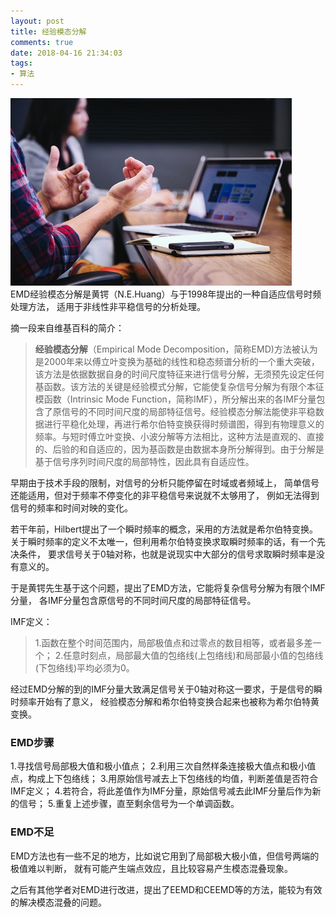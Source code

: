 ```yaml
---
layout: post
title: 经验模态分解
comments: true
date: 2018-04-16 21:34:03
tags:
- 算法
---
```

![](/assets/images/180416.jpg)  
EMD经验模态分解是黄锷（N.E.Huang）与于1998年提出的一种自适应信号时频处理方法，
适用于非线性非平稳信号的分析处理。
<!--more-->
摘一段来自维基百科的简介：
>**经验模态分解**（Empirical Mode Decomposition，简称EMD)方法被认为是2000年来以傅立叶变换为基础的线性和稳态频谱分析的一个重大突破，该方法是依据数据自身的时间尺度特征来进行信号分解，无须预先设定任何基函数。该方法的关键是经验模式分解，它能使复杂信号分解为有限个本征模函数（Intrinsic Mode Function，简称IMF），所分解出来的各IMF分量包含了原信号的不同时间尺度的局部特征信号。经验模态分解法能使非平稳数据进行平稳化处理，再进行希尔伯特变换获得时频谱图，得到有物理意义的频率。与短时傅立叶变换、小波分解等方法相比，这种方法是直观的、直接的、后验的和自适应的，因为基函数是由数据本身所分解得到。由于分解是基于信号序列时间尺度的局部特性，因此具有自适应性。
>

早期由于技术手段的限制，对信号的分析只能停留在时域或者频域上，
简单信号还能适用，但对于频率不停变化的非平稳信号来说就不太够用了，
例如无法得到信号的频率和时间对映的变化。

若干年前，Hilbert提出了一个瞬时频率的概念，采用的方法就是希尔伯特变换。
关于瞬时频率的定义不太唯一，但利用希尔伯特变换求取瞬时频率的话，有一个先决条件，
要求信号关于0轴对称，也就是说现实中大部分的信号求取瞬时频率是没有意义的。

于是黄锷先生基于这个问题，提出了EMD方法，它能将复杂信号分解为有限个IMF分量，
各IMF分量包含原信号的不同时间尺度的局部特征信号。

IMF定义：
>1.函数在整个时间范围内，局部极值点和过零点的数目相等，或者最多差一个；
2.任意时刻点，局部最大值的包络线(上包络线)和局部最小值的包络线(下包络线)平均必须为0。
>

经过EMD分解的到的IMF分量大致满足信号关于0轴对称这一要求，于是信号的瞬时频率开始有了意义，
经验模态分解和希尔伯特变换合起来也被称为希尔伯特黄变换。

### EMD步骤
1.寻找信号局部极大值和极小值点；
2.利用三次自然样条连接极大值点和极小值点，构成上下包络线；
3.用原始信号减去上下包络线的均值，判断差值是否符合IMF定义；
4.若符合，将此差值作为IMF分量，原始信号减去此IMF分量后作为新的信号；
5.重复上述步骤，直至剩余信号为一个单调函数。

### EMD不足
EMD方法也有一些不足的地方，比如说它用到了局部极大极小值，但信号两端的极值难以判断，
就有可能产生端点效应，且比较容易产生模态混叠现象。

之后有其他学者对EMD进行改进，提出了EEMD和CEEMD等的方法，能较为有效的解决模态混叠的问题。